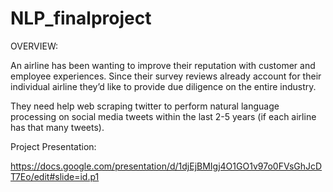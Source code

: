 # NLP_finalproject

OVERVIEW:

An airline has been wanting to improve their reputation with customer and employee experiences.  Since their survey reviews already account for their individual airline they’d like to provide due diligence on the entire industry.

They need help web scraping twitter to perform natural language processing on social media tweets within the last 2-5 years (if each airline has that many tweets).

Project Presentation:

https://docs.google.com/presentation/d/1djEjBMIgj4O1GO1v97o0FVsGhJcDT7Eo/edit#slide=id.p1
